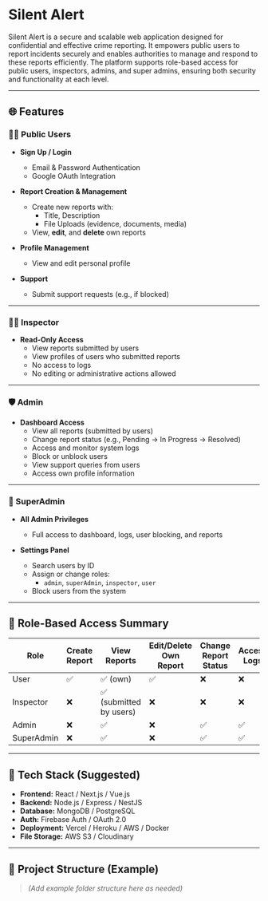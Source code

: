 # Silent Alert

Silent Alert is a secure and scalable web application designed for confidential and effective crime reporting. It empowers public users to report incidents securely and enables authorities to manage and respond to these reports efficiently. The platform supports role-based access for public users, inspectors, admins, and super admins, ensuring both security and functionality at each level.

---

## 🌐 Features

### 🧑‍💻 Public Users

- **Sign Up / Login**
  - Email & Password Authentication
  - Google OAuth Integration

- **Report Creation & Management**
  - Create new reports with:
    - Title, Description
    - File Uploads (evidence, documents, media)
  - View, **edit**, and **delete** own reports

- **Profile Management**
  - View and edit personal profile

- **Support**
  - Submit support requests (e.g., if blocked)

---

### 🕵️‍♂️ Inspector

- **Read-Only Access**
  - View reports submitted by users
  - View profiles of users who submitted reports
  - No access to logs
  - No editing or administrative actions allowed

---

### 🛡️ Admin

- **Dashboard Access**
  - View all reports (submitted by users)
  - Change report status (e.g., Pending → In Progress → Resolved)
  - Access and monitor system logs
  - Block or unblock users
  - View support queries from users
  - Access own profile information

---

### 🦸 SuperAdmin

- **All Admin Privileges**
  - Full access to dashboard, logs, user blocking, and reports

- **Settings Panel**
  - Search users by ID
  - Assign or change roles:
    - `admin`, `superAdmin`, `inspector`, `user`
  - Block users from the system

---

## 🔐 Role-Based Access Summary

| Role        | Create Report | View Reports                  | Edit/Delete Own Report | Change Report Status | Access Logs | Block Users | Role Assignment | Support View | Profile Access     |
|-------------|----------------|-------------------------------|-------------------------|-----------------------|-------------|-------------|------------------|---------------|---------------------|
| User        | ✅             | ✅ (own)                      | ✅                      | ❌                    | ❌          | ❌          | ❌               | ✅            | ✅                  |
| Inspector   | ❌             | ✅ (submitted by users)       | ❌                      | ❌                    | ❌          | ❌          | ❌               | ❌            | ✅ (view only)      |
| Admin       | ❌             | ✅                            | ❌                      | ✅                    | ✅          | ✅          | ❌               | ✅            | ✅                  |
| SuperAdmin  | ❌             | ✅                            | ❌                      | ✅                    | ✅          | ✅          | ✅               | ✅            | ✅                  |

---

## 🚀 Tech Stack (Suggested)

- **Frontend:** React / Next.js / Vue.js
- **Backend:** Node.js / Express / NestJS
- **Database:** MongoDB / PostgreSQL
- **Auth:** Firebase Auth / OAuth 2.0
- **Deployment:** Vercel / Heroku / AWS / Docker
- **File Storage:** AWS S3 / Cloudinary

---

## 📁 Project Structure (Example)

> *(Add example folder structure here as needed)*
